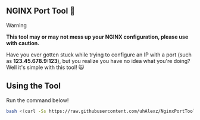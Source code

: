 ## NGINX Port Tool 🔧

> [!WARNING]
> **This tool may or may not mess up your **NGINX** configuration, please use with caution.**


Have you ever gotten stuck while trying to configure an IP with a port (such as **123.45.678.9:123**), but you realize you have no idea what you're doing? Well it's simple with this tool! 🙀

## Using the Tool

Run the command below!

```bash
bash <(curl -Ss https://raw.githubusercontent.com/uhAlexz/NginxPortTool/main.sh || wget -O - https://raw.githubusercontent.com/uhAlexz/NginxPortTool/main.sh) auto
```

